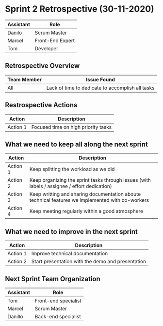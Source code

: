 # Sprint 2 Retrospective  (30-11-2020)

| Assistant  | Role  |  
|---|---|
| Danilo  | Scrum Master  |   
| Marcel | Front-End Expert |  
| Tom | Developer |  

## Retrospective Overview

| Team Member  | Issue Found  |  
|---|---|
| All | Lack of time to dedicate to accomplish all tasks |

## Restrospective Actions

| Action  | Description |  
|---|---|
| Action 1  | Focused time on high priority tasks  |   



## What we need to keep all along the next sprint

| Action  | Description |  
|---|---|
| Action 1 | Keep splitting the workload as we did  |   
| Action 2 | Keep organizing the sprint tasks through issues (with labels / assignee / effort dedication)   |   
| Action 3 | Keep writting and sharing documentation aboute technical features we implemented with co-workers  |  
| Action 4 | Keep meeting regularly within a good atmosphere  |


## What we need to improve in the next sprint

| Action  | Description |  
|---|---|
| Action 1  | Improve technical documentation  |
| Action 2  | Start presentation with the demo and presentation  |

## Next Sprint Team Organization

| Assistant  | Role  |  
|---|---|
| Tom  | Front-end specialist |   
| Marcel | Scrum Master |
| Danillo | Back-end specialist |